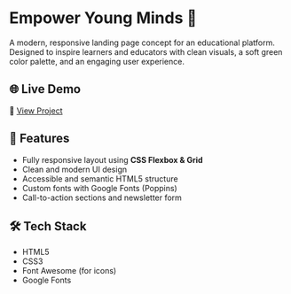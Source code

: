 # Empower Young Minds 🧠

A modern, responsive landing page concept for an educational platform.  
Designed to inspire learners and educators with clean visuals, a soft green color palette, and an engaging user experience.

## 🌐 Live Demo

🔗 [View Project](https://nourhanhosnyy.github.io/empower/)

## 🚀 Features

- Fully responsive layout using **CSS Flexbox & Grid**
- Clean and modern UI design
- Accessible and semantic HTML5 structure
- Custom fonts with Google Fonts (Poppins)
- Call-to-action sections and newsletter form

## 🛠️ Tech Stack

- HTML5
- CSS3
- Font Awesome (for icons)
- Google Fonts


